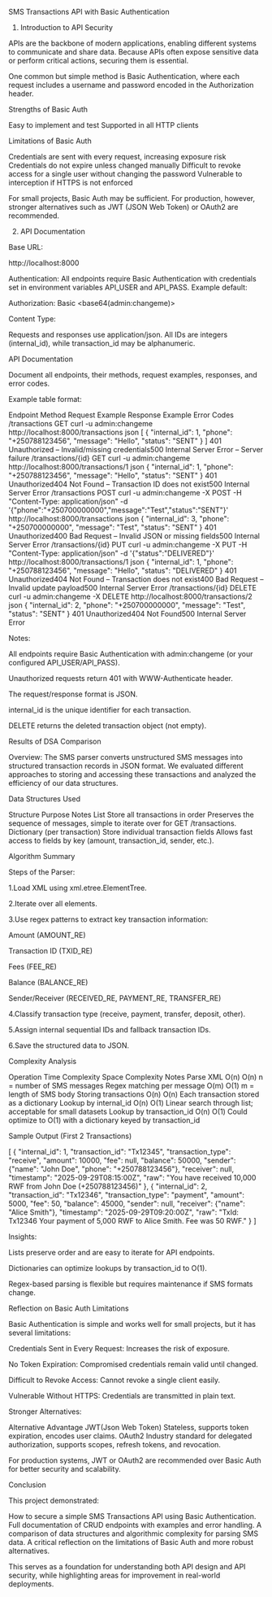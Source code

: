 SMS Transactions API with Basic Authentication

1. Introduction to API Security

APIs are the backbone of modern applications, enabling different systems to communicate and share data. Because APIs often expose sensitive data or perform critical actions, securing them is essential.

One common but simple method is Basic Authentication, where each request includes a username and password encoded in the Authorization header.

Strengths of Basic Auth

Easy to implement and test
Supported in all HTTP clients

Limitations of Basic Auth

Credentials are sent with every request, increasing exposure risk
Credentials do not expire unless changed manually
Difficult to revoke access for a single user without changing the password
Vulnerable to interception if HTTPS is not enforced

For small projects, Basic Auth may be sufficient. For production, however, stronger alternatives such as JWT (JSON Web Token) or OAuth2 are recommended.

2. API Documentation

Base URL:

http://localhost:8000


Authentication:
All endpoints require Basic Authentication with credentials set in environment variables API_USER and API_PASS. Example default:

Authorization: Basic <base64(admin:changeme)>


Content Type:

Requests and responses use application/json.
All IDs are integers (internal_id), while transaction_id may be alphanumeric.

API Documentation

Document all endpoints, their methods, request examples, responses, and error codes.

Example table format:

 

Endpoint
Method
Request Example
Response Example
Error Codes
/transactions
GET
curl -u admin:changeme http://localhost:8000/transactions
json [ { "internal_id": 1, "phone": "+250788123456", "message": "Hello", "status": "SENT" } ]
401 Unauthorized – Invalid/missing credentials500 Internal Server Error – Server failure
/transactions/{id}
GET
curl -u admin:changeme http://localhost:8000/transactions/1
json { "internal_id": 1, "phone": "+250788123456", "message": "Hello", "status": "SENT" }
401 Unauthorized404 Not Found – Transaction ID does not exist500 Internal Server Error
/transactions
POST
curl -u admin:changeme -X POST -H "Content-Type: application/json" -d '{"phone":"+250700000000","message":"Test","status":"SENT"}' http://localhost:8000/transactions
json { "internal_id": 3, "phone": "+250700000000", "message": "Test", "status": "SENT" }
401 Unauthorized400 Bad Request – Invalid JSON or missing fields500 Internal Server Error
/transactions/{id}
PUT
curl -u admin:changeme -X PUT -H "Content-Type: application/json" -d '{"status":"DELIVERED"}' http://localhost:8000/transactions/1
json { "internal_id": 1, "phone": "+250788123456", "message": "Hello", "status": "DELIVERED" }
401 Unauthorized404 Not Found – Transaction does not exist400 Bad Request – Invalid update payload500 Internal Server Error
/transactions/{id}
DELETE
curl -u admin:changeme -X DELETE http://localhost:8000/transactions/2
json { "internal_id": 2, "phone": "+250700000000", "message": "Test", "status": "SENT" }
401 Unauthorized404 Not Found500 Internal Server Error


Notes:

All endpoints require Basic Authentication with admin:changeme (or your configured API_USER/API_PASS).

Unauthorized requests return 401 with WWW-Authenticate header.

The request/response format is JSON.

internal_id is the unique identifier for each transaction.

DELETE returns the deleted transaction object (not empty).


Results of DSA Comparison

Overview:
The SMS parser converts unstructured SMS messages into structured transaction records in JSON format. We evaluated different approaches to storing and accessing these transactions and analyzed the efficiency of our data structures.

Data Structures Used

Structure
Purpose
Notes
List
Store all transactions in order
Preserves the sequence of messages, simple to iterate over for GET /transactions.
Dictionary (per transaction)
Store individual transaction fields
Allows fast access to fields by key (amount, transaction_id, sender, etc.).


Algorithm Summary

Steps of the Parser:

1.Load XML using xml.etree.ElementTree.

2.Iterate over all <sms> elements.

3.Use regex patterns to extract key transaction information:

Amount (AMOUNT_RE)

Transaction ID (TXID_RE)

Fees (FEE_RE)

Balance (BALANCE_RE)

Sender/Receiver (RECEIVED_RE, PAYMENT_RE, TRANSFER_RE)

4.Classify transaction type (receive, payment, transfer, deposit, other).


5.Assign internal sequential IDs and fallback transaction IDs.

6.Save the structured data to JSON.

Complexity Analysis


Operation
Time Complexity
Space Complexity
Notes
Parse XML
O(n)
O(n)
n = number of SMS messages
Regex matching per message
O(m)
O(1)
m = length of SMS body
Storing transactions
O(n)
O(n)
Each transaction stored as a dictionary
Lookup by internal_id
O(n)
O(1)
Linear search through list; acceptable for small datasets
Lookup by transaction_id
O(n)
O(1)
Could optimize to O(1) with a dictionary keyed by transaction_id


Sample Output (First 2 Transactions)

[
  {
    "internal_id": 1,
    "transaction_id": "Tx12345",
    "transaction_type": "receive",
    "amount": 10000,
    "fee": null,
    "balance": 50000,
    "sender": {"name": "John Doe", "phone": "+250788123456"},
    "receiver": null,
    "timestamp": "2025-09-29T08:15:00Z",
    "raw": "You have received 10,000 RWF from John Doe (+250788123456)"
  },
  {
    "internal_id": 2,
    "transaction_id": "Tx12346",
    "transaction_type": "payment",
    "amount": 5000,
    "fee": 50,
    "balance": 45000,
    "sender": null,
    "receiver": {"name": "Alice Smith"},
    "timestamp": "2025-09-29T09:20:00Z",
    "raw": "TxId: Tx12346 Your payment of 5,000 RWF to Alice Smith. Fee was 50 RWF."
  }
]





Insights:

Lists preserve order and are easy to iterate for API endpoints.

Dictionaries can optimize lookups by transaction_id to O(1).

Regex-based parsing is flexible but requires maintenance if SMS formats change.

 Reflection on Basic Auth Limitations

Basic Authentication is simple and works well for small projects, but it has several limitations:

Credentials Sent in Every Request: Increases the risk of exposure.

No Token Expiration: Compromised credentials remain valid until changed.

Difficult to Revoke Access: Cannot revoke a single client easily.

Vulnerable Without HTTPS: Credentials are transmitted in plain text.

Stronger Alternatives:


Alternative
Advantage
JWT(Json Web Token)
Stateless, supports token expiration, encodes user claims.
OAuth2
Industry standard for delegated authorization, supports scopes, refresh tokens, and revocation.



For production systems, JWT or OAuth2 are recommended over Basic Auth for better security and scalability.

Conclusion

This project demonstrated:

How to secure a simple SMS Transactions API using Basic Authentication.
Full documentation of CRUD endpoints with examples and error handling.
A comparison of data structures and algorithmic complexity for parsing SMS data.
A critical reflection on the limitations of Basic Auth and more robust alternatives.

This serves as a foundation for understanding both API design and API security, while highlighting areas for improvement in real-world deployments.

